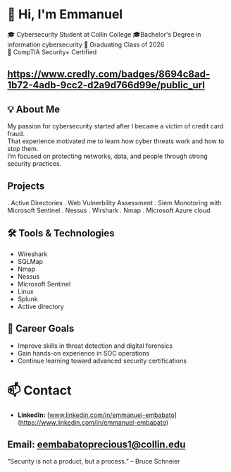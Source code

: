 # 👋 Hi, I'm Emmanuel

🎓 Cybersecurity Student at Collin College 
🎓Bachelor's Degree in information cybersecurity
📅 Graduating Class of 2026  
🔐 CompTIA Security+ Certified  
## https://www.credly.com/badges/8694c8ad-1b72-4adb-9cc2-d2a9d766d99e/public_url



## 💡 About Me
My passion for cybersecurity started after I became a victim of credit card fraud.  
That experience motivated me to learn how cyber threats work and how to stop them.  
I’m focused on protecting networks, data, and people through strong security practices.

## Projects
. Active Directories
. Web Vulnerbility Assessment
. Siem Monotoring with Microsoft Sentinel
. Nessus
. Wirshark 
. Nmap
. Microsoft Azure cloud



## 🛠️ Tools & Technologies
- Wireshark  
- SQLMap  
- Nmap  
- Nessus  
- Microsoft Sentinel  
- Linux  
- Splunk  
- Active directory
  

## 🎯 Career Goals
- Improve skills in threat detection and digital forensics  
- Gain hands-on experience in SOC operations  
- Continue learning toward advanced security certifications  

# 📫 Contact
- **LinkedIn:** [www.linkedin.com/in/emmanuel-embabato]
  (https://www.linkedin.com/in/emmanuel-embabato)
  
 ## Email: eembabatoprecious1@collin.edu  

 “Security is not a product, but a process.” – Bruce Schneier
